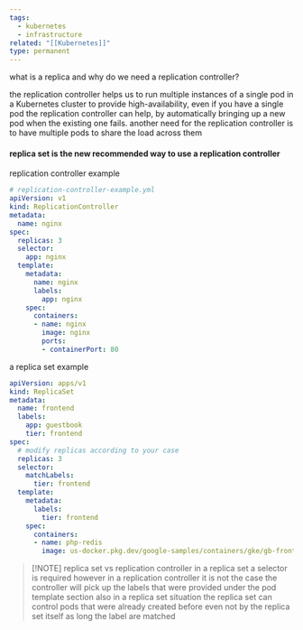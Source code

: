 ```yaml
---
tags:
  - kubernetes
  - infrastructure
related: "[[Kubernetes]]"
type: permanent
---
```

what is a replica and why do we need a replication controller?

the replication controller helps us to run multiple instances of a single pod in a Kubernetes cluster to provide high-availability, even if you have a single pod the replication controller can help, by automatically bringing up a new pod when the existing one fails. another need for the replication controller is to have multiple pods to share the load across them 

#### replica set is the new recommended way to use a replication controller 

replication controller example 
```yaml 
# replication-controller-example.yml
apiVersion: v1
kind: ReplicationController
metadata:
  name: nginx
spec:
  replicas: 3
  selector:
    app: nginx
  template:
    metadata:
      name: nginx
      labels:
        app: nginx
    spec:
      containers:
      - name: nginx
        image: nginx
        ports:
        - containerPort: 80
```

a replica set example 

```yaml
apiVersion: apps/v1
kind: ReplicaSet
metadata:
  name: frontend
  labels:
    app: guestbook
    tier: frontend
spec:
  # modify replicas according to your case
  replicas: 3
  selector:
    matchLabels:
      tier: frontend
  template:
    metadata:
      labels:
        tier: frontend
    spec:
      containers:
      - name: php-redis
        image: us-docker.pkg.dev/google-samples/containers/gke/gb-frontend:v5
```


> [!NOTE] replica set vs replication controller
> in a replica set a selector is required however in a replication controller it is not the case the controller will pick up the labels that were provided under the pod template section also in a replica set situation the replica set can control pods that were already created before even not by the replica set itself as long the label are matched 

